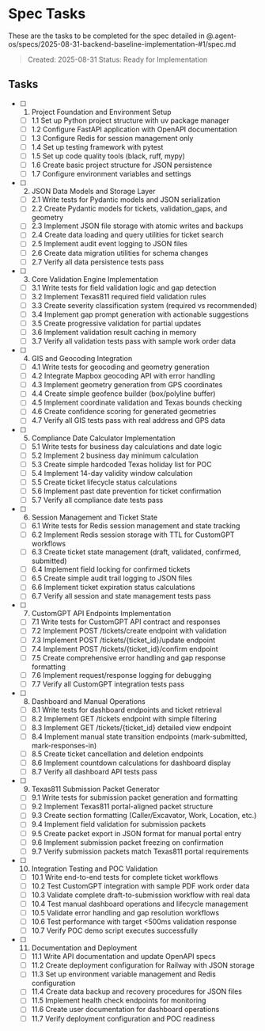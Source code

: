 # Spec Tasks

These are the tasks to be completed for the spec detailed in @.agent-os/specs/2025-08-31-backend-baseline-implementation-#1/spec.md

> Created: 2025-08-31
> Status: Ready for Implementation

## Tasks

- [ ] 1. Project Foundation and Environment Setup
  - [ ] 1.1 Set up Python project structure with uv package manager
  - [ ] 1.2 Configure FastAPI application with OpenAPI documentation
  - [ ] 1.3 Configure Redis for session management only
  - [ ] 1.4 Set up testing framework with pytest
  - [ ] 1.5 Set up code quality tools (black, ruff, mypy)
  - [ ] 1.6 Create basic project structure for JSON persistence
  - [ ] 1.7 Configure environment variables and settings

- [ ] 2. JSON Data Models and Storage Layer
  - [ ] 2.1 Write tests for Pydantic models and JSON serialization
  - [ ] 2.2 Create Pydantic models for tickets, validation_gaps, and geometry
  - [ ] 2.3 Implement JSON file storage with atomic writes and backups
  - [ ] 2.4 Create data loading and query utilities for ticket search
  - [ ] 2.5 Implement audit event logging to JSON files
  - [ ] 2.6 Create data migration utilities for schema changes
  - [ ] 2.7 Verify all data persistence tests pass

- [ ] 3. Core Validation Engine Implementation
  - [ ] 3.1 Write tests for field validation logic and gap detection
  - [ ] 3.2 Implement Texas811 required field validation rules
  - [ ] 3.3 Create severity classification system (required vs recommended)
  - [ ] 3.4 Implement gap prompt generation with actionable suggestions
  - [ ] 3.5 Create progressive validation for partial updates
  - [ ] 3.6 Implement validation result caching in memory
  - [ ] 3.7 Verify all validation tests pass with sample work order data

- [ ] 4. GIS and Geocoding Integration
  - [ ] 4.1 Write tests for geocoding and geometry generation
  - [ ] 4.2 Integrate Mapbox geocoding API with error handling
  - [ ] 4.3 Implement geometry generation from GPS coordinates
  - [ ] 4.4 Create simple geofence builder (box/polyline buffer)
  - [ ] 4.5 Implement coordinate validation and Texas bounds checking
  - [ ] 4.6 Create confidence scoring for generated geometries
  - [ ] 4.7 Verify all GIS tests pass with real address and GPS data

- [ ] 5. Compliance Date Calculator Implementation
  - [ ] 5.1 Write tests for business day calculations and date logic
  - [ ] 5.2 Implement 2 business day minimum calculation
  - [ ] 5.3 Create simple hardcoded Texas holiday list for POC
  - [ ] 5.4 Implement 14-day validity window calculation
  - [ ] 5.5 Create ticket lifecycle status calculations
  - [ ] 5.6 Implement past date prevention for ticket confirmation
  - [ ] 5.7 Verify all compliance date tests pass

- [ ] 6. Session Management and Ticket State
  - [ ] 6.1 Write tests for Redis session management and state tracking
  - [ ] 6.2 Implement Redis session storage with TTL for CustomGPT workflows
  - [ ] 6.3 Create ticket state management (draft, validated, confirmed, submitted)
  - [ ] 6.4 Implement field locking for confirmed tickets
  - [ ] 6.5 Create simple audit trail logging to JSON files
  - [ ] 6.6 Implement ticket expiration status calculations
  - [ ] 6.7 Verify all session and state management tests pass

- [ ] 7. CustomGPT API Endpoints Implementation
  - [ ] 7.1 Write tests for CustomGPT API contract and responses
  - [ ] 7.2 Implement POST /tickets/create endpoint with validation
  - [ ] 7.3 Implement POST /tickets/{ticket_id}/update endpoint
  - [ ] 7.4 Implement POST /tickets/{ticket_id}/confirm endpoint
  - [ ] 7.5 Create comprehensive error handling and gap response formatting
  - [ ] 7.6 Implement request/response logging for debugging
  - [ ] 7.7 Verify all CustomGPT integration tests pass

- [ ] 8. Dashboard and Manual Operations
  - [ ] 8.1 Write tests for dashboard endpoints and ticket retrieval
  - [ ] 8.2 Implement GET /tickets endpoint with simple filtering
  - [ ] 8.3 Implement GET /tickets/{ticket_id} detailed view endpoint
  - [ ] 8.4 Implement manual state transition endpoints (mark-submitted, mark-responses-in)
  - [ ] 8.5 Create ticket cancellation and deletion endpoints
  - [ ] 8.6 Implement countdown calculations for dashboard display
  - [ ] 8.7 Verify all dashboard API tests pass

- [ ] 9. Texas811 Submission Packet Generator
  - [ ] 9.1 Write tests for submission packet generation and formatting
  - [ ] 9.2 Implement Texas811 portal-aligned packet structure
  - [ ] 9.3 Create section formatting (Caller/Excavator, Work, Location, etc.)
  - [ ] 9.4 Implement field validation for submission packets
  - [ ] 9.5 Create packet export in JSON format for manual portal entry
  - [ ] 9.6 Implement submission packet freezing on confirmation
  - [ ] 9.7 Verify submission packets match Texas811 portal requirements

- [ ] 10. Integration Testing and POC Validation
  - [ ] 10.1 Write end-to-end tests for complete ticket workflows
  - [ ] 10.2 Test CustomGPT integration with sample PDF work order data
  - [ ] 10.3 Validate complete draft-to-submission workflow with real data
  - [ ] 10.4 Test manual dashboard operations and lifecycle management
  - [ ] 10.5 Validate error handling and gap resolution workflows
  - [ ] 10.6 Test performance with target <500ms validation response
  - [ ] 10.7 Verify POC demo script executes successfully

- [ ] 11. Documentation and Deployment
  - [ ] 11.1 Write API documentation and update OpenAPI specs
  - [ ] 11.2 Create deployment configuration for Railway with JSON storage
  - [ ] 11.3 Set up environment variable management and Redis configuration
  - [ ] 11.4 Create data backup and recovery procedures for JSON files
  - [ ] 11.5 Implement health check endpoints for monitoring
  - [ ] 11.6 Create user documentation for dashboard operations
  - [ ] 11.7 Verify deployment configuration and POC readiness